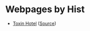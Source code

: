 # Webpages by Hist

- [Toxin Hotel](https://sergeyhist.github.io/hist-webpages/toxin-hotel/index.html) ([Source](https://github.com/sergeyhist/metalamp-step-2))
